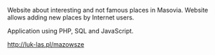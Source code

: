 Website about interesting and not famous places in Masovia. Website allows adding new places by Internet users.

Application using PHP, SQL and JavaScript.

http://luk-las.pl/mazowsze
